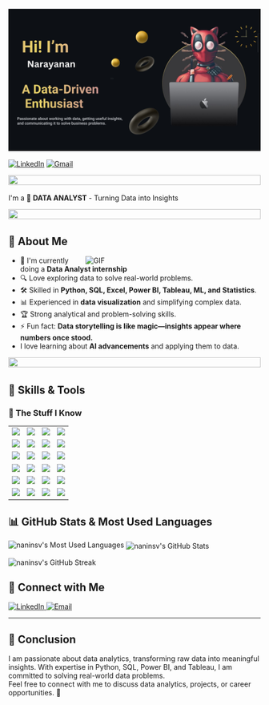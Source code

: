 ![Banner](photo/Presentation-PHOTO.jpg)


[![LinkedIn](https://img.shields.io/badge/LinkedIn-0A66C2?style=for-the-badge&logo=linkedin&logoColor=white)](https://www.linkedin.com/in/narayanan01/) [![Gmail](https://img.shields.io/badge/Gmail-D14836?style=for-the-badge&logo=gmail&logoColor=white)](mailto:nani02011999@gmail.com)

<img src="https://i.imgur.com/dBaSKWF.gif" height="20" width="100%">

I'm a 🚀 **DATA ANALYST** - Turning Data into Insights

<img src="https://i.imgur.com/dBaSKWF.gif" height="20" width="100%">

## 🚀 About Me
<p>
<img align="right" alt="GIF" src="photo/plexus.gif" width="350"/>

- 🔭 I'm currently doing a **Data Analyst internship**  
- 🔍 Love exploring data to solve real-world problems. 
- 🛠 Skilled in **Python, SQL, Excel, Power BI, Tableau, ML, and Statistics**.  
- 📊 Experienced in **data visualization** and simplifying complex data.  
- 🏆 Strong analytical and problem-solving skills.  
- ⚡ Fun fact: **Data storytelling is like magic—insights appear where numbers once stood.**
- I love learning about **AI advancements** and applying them to data. 
</p>

<img src="https://i.imgur.com/dBaSKWF.gif" height="20" width="100%">

## 🚀 Skills & Tools 

### 🔹 The Stuff I Know
<table>
  <tr>
    <td align="center"><img src="https://img.shields.io/badge/Python-%2314354C.svg?style=for-the-badge&logo=python&logoColor=white" /></td>
    <td align="center"><img src="https://img.shields.io/badge/Pandas-%23150458.svg?style=for-the-badge&logo=pandas&logoColor=white" /></td>
    <td align="center"><img src="https://img.shields.io/badge/NumPy-%23013243.svg?style=for-the-badge&logo=numpy&logoColor=white" /></td>
    <td align="center"><img src="https://img.shields.io/badge/Matplotlib-%23FF6600.svg?style=for-the-badge&logo=matplotlib&logoColor=white" /></td>
  </tr>
  <tr>
    <td align="center"><img src="https://img.shields.io/badge/SciPy-%230C55A5.svg?style=for-the-badge&logo=scipy&logoColor=white" /></td>
    <td align="center"><img src="https://img.shields.io/badge/Scikit_Learn-%23F7931E.svg?style=for-the-badge&logo=scikit-learn&logoColor=white" /></td>
    <td align="center"><img src="https://img.shields.io/badge/Seaborn-%234E77B8.svg?style=for-the-badge&logo=seaborn&logoColor=white" /></td>
    <td align="center"><img src="https://img.shields.io/badge/SQL-%230074C4.svg?style=for-the-badge&logo=sqlite&logoColor=white" /></td>
  </tr>
  <tr>
    <td align="center"><img src="https://img.shields.io/badge/SQL_Server-%23CC2927.svg?style=for-the-badge&logo=microsoft-sql-server&logoColor=white" /></td>
    <td align="center"><img src="https://img.shields.io/badge/MySQL-%234479A1.svg?style=for-the-badge&logo=mysql&logoColor=white" /></td>
    <td align="center"><img src="https://img.shields.io/badge/Power_BI-%23F2C811.svg?style=for-the-badge&logo=power-bi&logoColor=white" /></td>
    <td align="center"><img src="https://img.shields.io/badge/Power_Query-%230078D7.svg?style=for-the-badge&logo=microsoft&logoColor=white" /></td>
  </tr>
  <tr>
    <td align="center"><img src="https://img.shields.io/badge/Excel-%23217C00.svg?style=for-the-badge&logo=microsoft-excel&logoColor=white" /></td>
    <td align="center"><img src="https://img.shields.io/badge/Tableau-%23E97627.svg?style=for-the-badge&logo=tableau&logoColor=white" /></td>
    <td align="center"><img src="https://img.shields.io/badge/Machine_Learning-%23FF6F00.svg?style=for-the-badge&logo=ai&logoColor=white" /></td>
    <td align="center"><img src="https://img.shields.io/badge/Statistics-%230094FF.svg?style=for-the-badge&logo=statistics&logoColor=white" /></td>
  </tr>
  <tr>
    <td align="center"><img src="https://img.shields.io/badge/Hadoop-%23231F20.svg?style=for-the-badge&logo=apache-hadoop&logoColor=yellow" /></td>
    <td align="center"><img src="https://img.shields.io/badge/PySpark-%23E25A1C.svg?style=for-the-badge&logo=apache-spark&logoColor=white" /></td>
    <td align="center"><img src="https://img.shields.io/badge/VS_Code-%23007ACC.svg?style=for-the-badge&logo=visual-studio-code&logoColor=white" /></td>
    <td align="center"><img src="https://img.shields.io/badge/Jupyter_Notebook-%23F37626.svg?style=for-the-badge&logo=jupyter&logoColor=white" /></td>
  </tr>
  <tr>
    <td align="center"><img src="https://img.shields.io/badge/PyCharm-%23000000.svg?style=for-the-badge&logo=pycharm&logoColor=white" /></td>
    <td align="center"><img src="https://img.shields.io/badge/Data_Visualization-%23F28C28.svg?style=for-the-badge&logo=chart-bar&logoColor=white" /></td>
    <td align="center"><img src="https://img.shields.io/badge/PowerPoint-%23D24726.svg?style=for-the-badge&logo=microsoft-powerpoint&logoColor=white" /></td>
    <td align="center"><img src="https://img.shields.io/badge/MongoDB-%2347A248.svg?style=for-the-badge&logo=mongodb&logoColor=white" /></td>
  </tr>
</table>

## 📊 GitHub Stats & Most Used Languages  

<p><img align="left" src="https://github-readme-stats.vercel.app/api/top-langs?username=naninsv&show_icons=true&locale=en&layout=compact&langs_count=10&exclude_repo=naninsv.github.io&hide=javascript,html&hide_progress=true" alt="naninsv's Most Used Languages" /></p>

<p>&nbsp;<img align="center" src="https://github-readme-stats.vercel.app/api?username=naninsv&show_icons=true&locale=en" alt="naninsv's GitHub Stats" /></p>

<p><img align="center" src="https://github-readme-streak-stats.herokuapp.com/?user=naninsv&" alt="naninsv's GitHub Streak" /></p>

## 🔗 Connect with Me  

<p>
  <a href="https://www.linkedin.com/in/YOUR-LINKEDIN-USERNAME/" target="_blank">
    <img src="https://img.shields.io/badge/LinkedIn-%230077B5.svg?style=for-the-badge&logo=linkedin&logoColor=white" alt="LinkedIn" />
  </a>
  <a href="mailto:YOUR-EMAIL@gmail.com">
    <img src="https://img.shields.io/badge/Email-%23D14836.svg?style=for-the-badge&logo=gmail&logoColor=white" alt="Email" />
  </a>
</p>

---

## 🎯 Conclusion  

I am passionate about data analytics, transforming raw data into meaningful insights. With expertise in Python, SQL, Power BI, and Tableau, I am committed to solving real-world data problems.  
Feel free to connect with me to discuss data analytics, projects, or career opportunities. 🚀  





